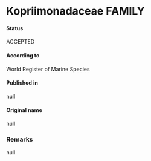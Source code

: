 # Kopriimonadaceae FAMILY

#### Status
ACCEPTED

#### According to
World Register of Marine Species

#### Published in
null

#### Original name
null

### Remarks
null